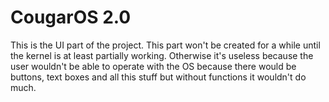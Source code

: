 # CougarOS 2.0
This is the UI part of the project. This part won't be created for a while until the kernel is at least partially working. Otherwise it's useless because the user wouldn't be able to operate with the OS because there would be buttons, text boxes and all this stuff but without functions it wouldn't do much.